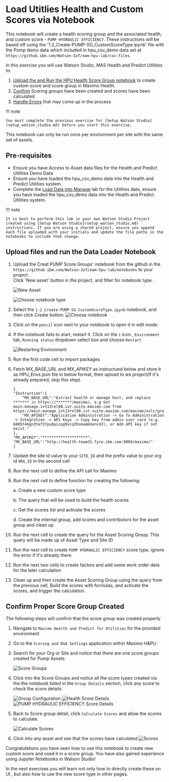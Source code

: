# Load Utitlies Health and Custom Scores via Notebook
This notebook will create a health scoring group and the associated health, and custom score - `PUMP HYDRAULIC EFFICIENCY`. These instructions will be based off using the '1.2_Create-PUMP-SG_CustomScoreType.ipynb' file with the Pump demo data which included in hpu_csv_demo data set at `https://github.ibm.com/Watson-IoT/eam-hpu-lab/csv-files`.

In this exercise you will use Watson Studio, MAS Health and Predict Utilities to:

1. [Upload the and Run the HPU Health Score Group notebook](#run_notebook) to create custom score and score group in Maximo Health. 
2. [Confirm](#confirm_upload) Scoring groups have been created and scores have been calculated
3. [Handle Errors](#error_handling) that may come up in the process

!!! note

    You must complete the previous exercise for [Setup Watson Studio](setup_watson_studio.md) before you start this exercise.

This notebook can only be run once per environment per site with the same set of assets. 

## Pre-requisites 

- Ensure you have Access to Asset data files for the Health and Predict Utilities Demo Data
- Ensure you have loaded the hpu_csv_demo data into the Health and Predict Utilities system.
- Complete the [Load Data into Manage](../../apm_8.7/asset_data_loader) lab for the Utilities data, ensure you have loaded the hpu_csv_demo data into the Health and Predict Utilities system.

!!! note

    It is best to perform this lab in your own Watson Studio Project created using [Setup Watson Studio](setup_watson_studio.md) instructions. If you are using a shared project, ensure you append each file uploaded with your initials and update the file paths in the notebooks to include that change.

## Upload files and run the Data Loader Notebook
<a name="run_notebook"></a>

1. Upload the Creat PUMP Score Groups' notebook from the github in the `https://github.ibm.com/Watson-IoT/eam-hpu-lab/notebooks` to your project.    
Click 'New asset' button in the project, and filter for notebook type.
   
    ![New Asset](/img/apm_8.9/pump_sg1.png)   
       
    ![Choose notebook type](/img/apm_8.9/pump_sg2.png)   

2. Select the `1.2_Create-PUMP-SG_CustomScoreType.ipynb` notebook, and then click Create button. 
    ![Choose notebook](/img/apm_8.9/pump_sg3.png)   

3. Click on the `pencil` icon next to your notebook to open it in edit mode.

4. If the notebook fails to start, restart it.  Click on the `i` icon , `Environment` tab,  `Running status` dropdown select box and choose `Restart`

    ![Restarting Environment](/img/apm_8.7/HPU_dataloader_3.png)

5. Run the first code cell to import packages

6. Fetch MX_BASE_URL and MX_APIKEY as instructued below and store it as HPU_Envs.json file in below format, then upload to ws project(If it's already prepared, skip this step).    
    ```
    {
    "Instruction":{
        "MX_BASE_URL":"Extract health or manage host, and replace ******* in https://*******/maximo/, e.g Get main.manage.ivt13rel88.ivt.suite.maximo.com from https://main.manage.ivt13rel88.ivt.suite.maximo.com/maximo/oslc/graphite/relengineer/index.html",
        "MX_APIKEY":"Application Administration -> Go To Administration -> Integration -> API Keys -> Copy key from admin user card (e.g. 6805t46gn3tef37pu0picpg9vcq3hsmamm1enc43), or Add API key if not exist."
    },
    "MX_APIKEY":"********************",
    "MX_BASE_URL":"http://health-team31.fyre.ibm.com:9084/maximo/"
    }
    ```   

7. Update the site id value to your `SITE_ID` and the prefix value to your org id `ORG_ID` in the second cell

9. Run the next cell to define the API call for Maximo

10. Run the next cell to define function for creating the following:

    a. Create a new custom score type

    b. The query that will be used to build the health scores
    
    c. Get the scores list and activate the scores
    
    d. Create the internal group, add scores and contributors for the asset group and clean up
    
11. Run the next cell to create the query for the Asset Scoring Group. This query will be made up of Asset Type and Site ID

12. Run the next cell to create `PUMP HYDRAULIC EFFICIENCY` score type, ignore the error if it's already there. 

13. Run the next two cells to create factors and add some work order data for the later calculation

14. Clean up and then create the Asset Scoring Group using the query from the previous cell, Build the scores with formulas, and activate the scores, and trigger the calculation.

## Confirm Proper Score Group Created
<a name="confirm_upload"></a>
The following steps will confirm that the score group was created properly

1. Navigate to `Maximo Health and Predict for Utilities` for the provided environment

2. Go to the `Scoring and DGA Settings` application within Maximo H&PU

3. Search for your Org or Site and notice that there are one score groups created for Pump Assets. 

    ![Score Groups](/img/apm_8.9/pump_sg4.png)
4. Click into the Score Groups and notice all the score types created via the the notebook listed in the `Group Details` section, click any score to check the score details.

    ![Group Configuration](/img/apm_8.9/pump_sg5.png)
    ![Health Score Details](/img/apm_8.9/pump_sg6.png)   
    ![PUMP HYDRAULIC EFFICIENCY Score Details](/img/apm_8.9/pump_sg7.png)   

5. Back to Score group detail, click `Calculate Scores` and allow the scores to calculate.

    ![Calculate Scores](/img/apm_8.9/pump_sg8.png)
6. Click into any asset and see that the scores have calculated
    ![Scores](/img/apm_8.9/pump_sg9.png)

Congratulations you have seen how to use this notebook to create new custom score and used it in a score group. You have also gained experience using Jupyter Notebooks in Watson Studio!

In the next exercises you will learn not only how to directly create these on UI , but also how to use the new score type in other pages.